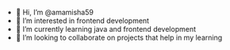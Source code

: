 - 👋 Hi, I’m @amamisha59
- 👀 I’m interested in frontend development
- 🌱 I’m currently learning java and frontend development
- 💞️ I’m looking to collaborate on projects that help in my learning


<!---
amamisha59/amamisha59 is a ✨ special ✨ repository because its `README.md` (this file) appears on your GitHub profile.
You can click the Preview link to take a look at your changes.
--->
